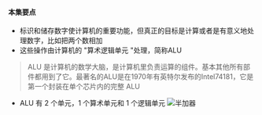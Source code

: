 #### 本集要点
* 标识和储存数字使计算机的重要功能，但真正的目标是计算或者是有意义地处理数字，比如把两个数相加
* 这些操作由计算机的 "算术逻辑单元 "处理，简称ALU
> ALU 是计算机的数学大脑，是计算机里负责运算的组件。基本其他所有部件都用到了它。最著名的ALU是在1970年有英特尔发布的Intel74181，它是第一个封装在单个芯片内的完整 ALU
* ALU 有 2 个单元，1 个算术单元和 1 个逻辑单元
![半加器](./CrashCourseComputerScience/images/half-add.png)